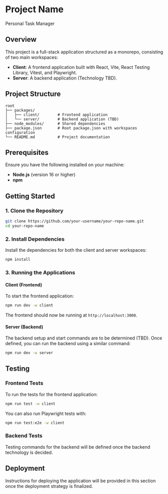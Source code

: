 # Project Name
Personal Task Manager

## Overview
This project is a full-stack application structured as a monorepo, consisting of two main workspaces:

- **Client**: A frontend application built with React, Vite, React Testing Library, Vitest, and Playwright.
- **Server**: A backend application (Technology TBD).

## Project Structure

```
root
├── packages/
│   ├── client/        # Frontend application
│   └── server/        # Backend application (TBD)
├── node_modules/      # Shared dependencies
├── package.json       # Root package.json with workspaces configuration
└── README.md          # Project documentation
```

## Prerequisites

Ensure you have the following installed on your machine:

- **Node.js** (version 16 or higher)
- **npm**

## Getting Started

### 1. Clone the Repository

```bash
git clone https://github.com/your-username/your-repo-name.git
cd your-repo-name
```

### 2. Install Dependencies

Install the dependencies for both the client and server workspaces:

```bash
npm install
```

### 3. Running the Applications

#### Client (Frontend)

To start the frontend application:

```bash
npm run dev -w client
```

The frontend should now be running at `http://localhost:3000`.

#### Server (Backend)

The backend setup and start commands are to be determined (TBD). Once defined, you can run the backend using a similar command:

```bash
npm run dev -w server
```

## Testing

### Frontend Tests

To run the tests for the frontend application:

```bash
npm run test -w client
```

You can also run Playwright tests with:

```bash
npm run test:e2e -w client
```

### Backend Tests

Testing commands for the backend will be defined once the backend technology is decided.

## Deployment

Instructions for deploying the application will be provided in this section once the deployment strategy is finalized.